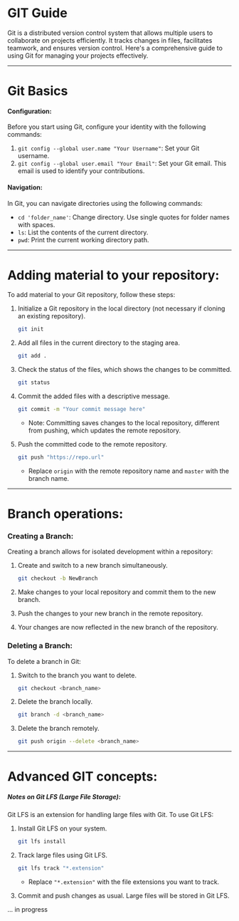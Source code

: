 # **GIT Guide**

Git is a distributed version control system that allows multiple users to collaborate on projects efficiently. It tracks changes in files, facilitates teamwork, and ensures version control. Here's a comprehensive guide to using Git for managing your projects effectively.


---

# **Git Basics**

#### Configuration:
Before you start using Git, configure your identity with the following commands:

1. `git config --global user.name "Your Username"`: Set your Git username.
2. `git config --global user.email "Your Email"`: Set your Git email. This email is used to identify your contributions.

#### Navigation:
In Git, you can navigate directories using the following commands:

- `cd 'folder_name'`: Change directory. Use single quotes for folder names with spaces.
- `ls`: List the contents of the current directory.
- `pwd`: Print the current working directory path.


---

# **Adding material to your repository:**

To add material to your Git repository, follow these steps:

1. Initialize a Git repository in the local directory (not necessary if cloning an existing repository).
   ```bash
   git init
   ```

2. Add all files in the current directory to the staging area.
   ```bash
   git add .
   ```

3. Check the status of the files, which shows the changes to be committed.
   ```bash
   git status
   ```

4. Commit the added files with a descriptive message.
   ```bash
   git commit -m "Your commit message here"
   ```

   - Note: Committing saves changes to the local repository, different from pushing, which updates the remote repository.

5. Push the committed code to the remote repository.
   ```bash
   git push "https://repo.url"
   ```

   - Replace `origin` with the remote repository name and `master` with the branch name.



---

# **Branch operations:**

### Creating a Branch:

Creating a branch allows for isolated development within a repository:

1. Create and switch to a new branch simultaneously.
   ```bash
   git checkout -b NewBranch
   ```

2. Make changes to your local repository and commit them to the new branch.

3. Push the changes to your new branch in the remote repository.

4. Your changes are now reflected in the new branch of the repository.

### Deleting a Branch:

To delete a branch in Git:

1. Switch to the branch you want to delete.
   ```bash
   git checkout <branch_name>
   ```

2. Delete the branch locally.
   ```bash
   git branch -d <branch_name>
   ```

3. Delete the branch remotely.
   ```bash
   git push origin --delete <branch_name>
   ```



---

# **Advanced GIT concepts:**

##### Notes on Git LFS (Large File Storage):
Git LFS is an extension for handling large files with Git. To use Git LFS:
1. Install Git LFS on your system.
   ```bash
   git lfs install
   ```

2. Track large files using Git LFS.
   ```bash
   git lfs track "*.extension"
   ```
   - Replace `"*.extension"` with the file extensions you want to track.
3. Commit and push changes as usual. Large files will be stored in Git LFS.

... in progress